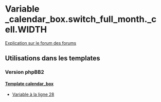# Variable _calendar_box.switch_full_month._cell.WIDTH
[Explication sur le forum des forums](http://forum.forumactif.com/t294113-listing-des-variables#_calendar_box.switch_full_month._cell.WIDTH)

## Utilisations dans les templates

### Version phpBB2

#### [Template calendar_box](subsilver/calendar_box.md)
* [Variable à la ligne 28](../subsilver/calendar_box.tpl#L28)